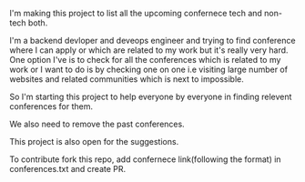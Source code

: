 I'm making this project to list all the upcoming confernece tech and non-tech both. 

I'm a backend devloper and deveops engineer and trying to find conference where I can apply or which are related to my work but it's really very hard. One option I've is to check for all the conferences which is related to my work or I want to do is by checking one on one i.e visiting large number of websites and related communities which is next to impossible.

So I'm starting this project to help everyone by everyone in finding relevent conferences for them.

We also need to remove the past conferences.

This project is also open for the suggestions.

To contribute fork this repo, add confernece link(following the format) in conferences.txt and create PR.
